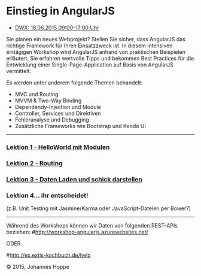 # Einstieg in AngularJS

* [DWX: 18.06.2015 09:00-17:00 Uhr][1]

Sie planen ein neues Webprojekt? Stellen Sie sicher, dass AngularJS das richtige Framework für Ihren Einsatzzweck ist. In diesem intensiven eintägigen Workshop wird AngularJS anhand von praktischen Beispielen erläutert. Sie erfahren wertvolle Tipps und bekommen Best Practices für die Entwicklung einer Single-Page-Application auf Basis von AngularJS vermittelt.

Es werden unter anderem folgende Themen behandelt:
- MVC und Routing
- MVVM & Two-Way Binding
- Dependendy-Injection und Module
- Controller, Services und Direktiven
- Fehleranalyse und Debugging
- Zusätzliche Frameworks wie Bootstrap und Kendo UI


[1]: http://www.developer-week.de/Programm/Veranstaltung/(event)/18986

<hr>

### [Lektion 1 - HelloWorld mit Modulen](Dokumentation/Lektion1_HelloWorld.md)

### [Lektion 2 - Routing](Dokumentation/Lektion2_Routing.md)

### [Lektion 3 - Daten Laden und schick darstellen](Dokumentation/Lektion3_DatenLaden.md)

### Lektion 4... ihr entscheidet!
(z.B. Unit Testing mit Jasmine/Karma oder JavaScript-Dateien per Bower?)

<hr>

Während des Workshops können wir Daten von folgenden REST-APIs beziehen:
#http://workshop-angularjs.azurewebsites.net/

ODER

#http://ex.extjs-kochbuch.de/help



&copy; 2015, Johannes Hoppe